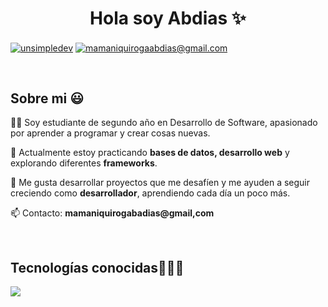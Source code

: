 <h1 align="center">Hola soy Abdias ✨ </h1> 

<p align="left">
<a href="https://www.linkedin.com/in/abdias-mamani-quiroga" target="blank"><img align="center" src="https://img.shields.io/badge/LinkedIn-0077B5?style=for-the-badge&logo=linkedin&logoColor=white" alt="unsimpledev"/></a>
<a href = "maito:mamaniquirogaabdias@gmail.com" target="blank"><img align="center" src="https://img.shields.io/badge/Gmail-D14836?style=for-the-badge&logo=gmail&logoColor=white" alt="mamaniquirogaabdias@gmail.com"  /></a>
</p>

<br>
<h2>Sobre mi 😃</h2>
<p align="left">
👨‍💻 Soy estudiante de segundo año en Desarrollo de Software, apasionado por aprender a programar y crear cosas nuevas.  

💾 Actualmente estoy practicando **bases de datos, desarrollo web** y explorando diferentes **frameworks**.  

🚀 Me gusta desarrollar proyectos que me desafíen y me ayuden a seguir creciendo como **desarrollador**, aprendiendo cada día un poco más.  

📫 Contacto: **mamaniquirogabadias@gmail,com**
  </p>
<br>
<h2 >Tecnologías conocidas👨🏻‍💻</h2>
<!--tech stack icons-->
<p align="left">
  <a href="">
    <img src="https://skillicons.dev/icons?i=css,html,js,mysql,sqlite,git,github,linux,django" />
  </a>
</p>
